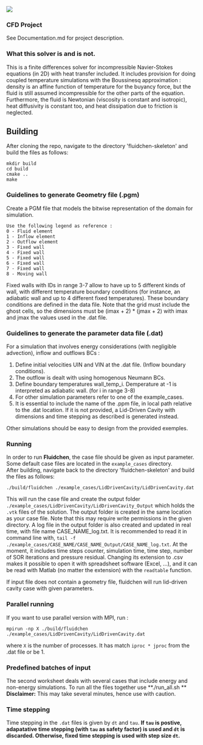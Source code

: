 ![](FluidchenLogo.png)

### CFD Project

See Documentation.md for project description.

### What this solver is and is not.  
This is a finite differences solver for incompressible Navier-Stokes equations (in 2D) with heat transfer included.
It includes provision for doing coupled temperature simulations with the Boussinesq approximation : density is an affine function of temperature for the buyancy force, but the fluid is still assumed incompressible for the other parts of the equation. Furthermore, the fluid is Newtonian (viscosity is constant and isotropic), heat diffusivity is constant too, and heat dissipation due to friction is neglected. 

## Building
After cloning the repo, navigate to the directory 'fluidchen-skeleton' and build the files as follows:
```shell
mkdir build
cd build
cmake ..
make
```
### Guidelines to generate Geometry file (.pgm)
Create a PGM file that models the bitwise representation of the domain for simulation.

    Use the following legend as reference : 
    0 - Fluid element 
    1 - Inflow element 
    2 - Outflow element
    3 - Fixed wall
    4 - Fixed wall
    5 - Fixed wall
    6 - Fixed wall
    7 - Fixed wall
    8 - Moving wall 

Fixed walls with IDs in range 3-7 allow to have up to 5 different kinds of wall, with different temperature boundary conditions (for instance, an adiabatic wall and up to 4 different fixed temperatures). These boundary conditions are defined in the data file.
Note that the grid must include the ghost cells, so the dimensions must be (imax + 2) * (jmax + 2) with imax and jmax the values used in the .dat file.

### Guidelines to generate the parameter data file (.dat)
For a simulation that involves energy considerations (with negligible advection), inflow and outflows BCs : 

1) Define initial velocities UIN and VIN at the .dat file. (Inflow boundary conditions).
2) The outflow is dealt with using homogenous Neumann BCs.  
3) Define boundary temperatures wall_temp_i. Demperature at -1 is interpreted as adiabatic wall. (for i in range 3-8) 
4) For other simulation parameters refer to one of the example_cases. 
5) It is essential to include the name of the .ppm file, in local path relative to the .dat location. If it is not provided, a Lid-Driven Cavity with dimensions and time stepping as described is generated instead.

Other simulations should be easy to design from the provided exemples.

### Running
In order to run **Fluidchen**, the case file should be given as input parameter. Some default case files are located in the `example_cases` directory.  
After building, navigate back to the directory 'fluidchen-skeleton' and build the files as follows:

```shell
./build/fluidchen ./example_cases/LidDrivenCavity/LidDrivenCavity.dat
```

This will run the case file and create the output folder `./example_cases/LidDrivenCavity/LidDrivenCavity_Output` which holds the `.vtk` files of the solution. The output folder is created in the same location as your case file. Note that this may require write permissions in the given directory.
A log file in the output folder is also created and updated in real time, with file name CASE_NAME_log.txt. It is recommended to read it in command line with, `tail -f ./example_cases/CASE_NAME/CASE_NAME_Output/CASE_NAME_log.txt`. At the moment, it includes time steps counter, simulation time, time step, number of SOR iterations and pressure residual. Changing its extension to .csv makes it possible to open it with spreadsheet software (Excel, ...), and it can be read with Matlab (no matter the extension) with the `readtable` function.

If input file does not contain a geometry file, fluidchen will run lid-driven cavity case with given parameters.

### Parallel running

If you want to use parallel version with MPI, run :

```shell
mpirun -np X ./build/fluidchen ./example_cases/LidDrivenCavity/LidDrivenCavity.dat
```

where `X` is the number of processes. It has match `iproc * jproc` from the .dat file or be 1. 

### Predefined batches of input
The second worksheet deals with several cases that include energy and non-energy simulations. To run all the files together use **./run_all.sh **
**Disclaimer:** This may take several minutes, hence use with caution. 

### Time stepping

Time stepping in the `.dat` files is given by `dt` and `tau`. **If `tau` is postive, adapatative time stepping (with `tau` as safety factor) is used and `dt` is discarded. Otherwise, fixed time stepping is used with step size `dt`.**
  
